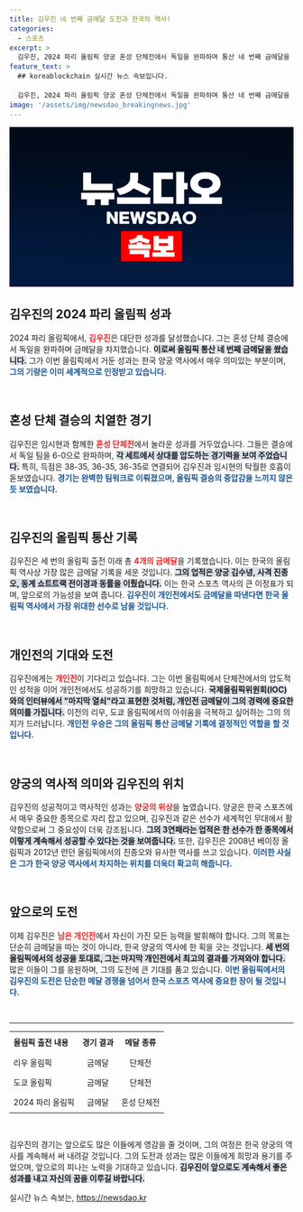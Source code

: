 ```yaml
---
title: 김우진 네 번째 금메달 도전과 한국의 역사!
categories:
  - 스포츠
excerpt: >
  김우진, 2024 파리 올림픽 양궁 혼성 단체전에서 독일을 완파하며 통산 네 번째 금메달을 획득! 이제 개인전 금메달로 3관왕에 도전하는 그의 행보에 주목해보세요!
feature_text: >
  ## koreablockchain 실시간 뉴스 속보입니다.

  김우진, 2024 파리 올림픽 양궁 혼성 단체전에서 독일을 완파하며 통산 네 번째 금메달을 획득! 이제 개인전 금메달로 3관왕에 도전하는 그의 행보에 주목해보세요!
image: '/assets/img/newsdao_breakingnews.jpg'
---
```


<p><img src="/assets/img/newsdao_breakingnews.jpg" alt="koreablockchain 속보" /></p>

<h2 data-ke-size="size26">김우진의 2024 파리 올림픽 성과</h2>

<p data-ke-size="size16">2024 파리 올림픽에서, <b><span style="color: #ee2323;">김우진</span></b>은 대단한 성과를 달성했습니다. 그는 혼성 단체 결승에서 독일을 완파하며 금메달을 차지했습니다. <b><span style="background-color: #21538527;">이로써 올림픽 통산 네 번째 금메달을 쐈습니다.</span></b> 그가 이번 올림픽에서 거둔 성과는 한국 양궁 역사에서 매우 의미있는 부분이며, <b><span style="color: #1a5490;">그의 기량은 이미 세계적으로 인정받고 있습니다.</span></b></p>

<p data-ke-size="size16">&nbsp;</p>

<h2 data-ke-size="size26">혼성 단체 결승의 치열한 경기</h2>

<p data-ke-size="size16">김우진은 임시현과 함께한 <b><span style="color: #ee2323;">혼성 단체전</span></b>에서 놀라운 성과를 거두었습니다. 그들은 결승에서 독일 팀을 6-0으로 완파하며, <b><span style="background-color: #21538527;">각 세트에서 상대를 압도하는 경기력을 보여 주었습니다.</span></b> 특히, 득점은 38-35, 36-35, 36-35로 연결되어 김우진과 임시현의 탁월한 호흡이 돋보였습니다. <b><span style="color: #1a5490;">경기는 완벽한 팀워크로 이뤄졌으며, 올림픽 결승의 중압감을 느끼지 않은 듯 보였습니다.</span></b></p>

<p data-ke-size="size16">&nbsp;</p>

<h2 data-ke-size="size26">김우진의 올림픽 통산 기록</h2>

<p data-ke-size="size16">김우진은 세 번의 올림픽 출전 이래 총 <b><span style="color: #ee2323;">4개의 금메달</span></b>을 기록했습니다. 이는 한국의 올림픽 역사상 가장 많은 금메달 기록을 세운 것입니다. <b><span style="background-color: #21538527;">그의 업적은 양궁 김수녕, 사격 진종오, 동계 쇼트트랙 전이경과 동률을 이뤘습니다.</span></b> 이는 한국 스포츠 역사의 큰 이정표가 되며, 앞으로의 가능성을 보여 줍니다. <b><span style="color: #1a5490;">김우진이 개인전에서도 금메달을 따낸다면 한국 올림픽 역사에서 가장 위대한 선수로 남을 것입니다.</span></b></p>

<p data-ke-size="size16">&nbsp;</p>

<h2 data-ke-size="size26">개인전의 기대와 도전</h2>

<p data-ke-size="size16">김우진에게는 <b><span style="color: #ee2323;">개인전</span></b>이 기다리고 있습니다. 그는 이번 올림픽에서 단체전에서의 압도적인 성적을 이어 개인전에서도 성공하기를 희망하고 있습니다. <b><span style="background-color: #21538527;">국제올림픽위원회(IOC)와의 인터뷰에서 "마지막 열쇠"라고 표현한 것처럼, 개인전 금메달이 그의 경력에 중요한 의미를 가집니다.</span></b> 이전의 리우, 도쿄 올림픽에서의 아쉬움을 극복하고 싶어하는 그의 의지가 드러납니다. <b><span style="color: #1a5490;">개인전 우승은 그의 올림픽 통산 금메달 기록에 결정적인 역할을 할 것입니다.</span></b></p>

<p data-ke-size="size16">&nbsp;</p>

<h2 data-ke-size="size26">양궁의 역사적 의미와 김우진의 위치</h2>

<p data-ke-size="size16">김우진의 성공적이고 역사적인 성과는 <b><span style="color: #ee2323;">양궁의 위상</span></b>을 높였습니다. 양궁은 한국 스포츠에서 매우 중요한 종목으로 자리 잡고 있으며, 김우진과 같은 선수가 세계적인 무대에서 활약함으로써 그 중요성이 더욱 강조됩니다. <b><span style="background-color: #21538527;">그의 3연패라는 업적은 한 선수가 한 종목에서 이렇게 계속해서 성공할 수 있다는 것을 보여줍니다.</span></b> 또한, 김우진은 2008년 베이징 올림픽과 2012년 런던 올림픽에서의 진종오와 유사한 역사를 쓰고 있습니다. <b><span style="color: #1a5490;">이러한 사실은 그가 한국 양궁 역사에서 차지하는 위치를 더욱더 확고히 해줍니다.</span></b></p>

<p data-ke-size="size16">&nbsp;</p>

<h2 data-ke-size="size26">앞으로의 도전</h2>

<p data-ke-size="size16">이제 김우진은 <b><span style="color: #ee2323;">남은 개인전</span></b>에서 자신이 가진 모든 능력을 발휘해야 합니다. 그의 목표는 단순히 금메달을 따는 것이 아니라, 한국 양궁의 역사에 한 획을 긋는 것입니다. <b><span style="background-color: #21538527;">세 번의 올림픽에서의 성공을 토대로, 그는 마지막 개인전에서 최고의 결과를 가져와야 합니다.</span></b> 많은 이들이 그를 응원하며, 그의 도전에 큰 기대를 품고 있습니다. <b><span style="color: #1a5490;">이번 올림픽에서의 김우진의 도전은 단순한 메달 경쟁을 넘어서 한국 스포츠 역사에 중요한 장이 될 것입니다.</span></b></p>

<p data-ke-size="size16">&nbsp;</p>

<hr />

<table style="width: 100%; border-collapse: collapse;">
    <tr>
        <th style="text-align: left; height: 30px;"><b>올림픽 출전 내용</b></th>
        <th style="text-align: center; height: 30px;"><b>경기 결과</b></th>
        <th style="text-align: center; height: 30px;"><b>메달 종류</b></th>
    </tr>
    <tr>
        <td style="text-align: left; height: 30px;">리우 올림픽</td>
        <td style="text-align: center; height: 30px;">금메달</td>
        <td style="text-align: center; height: 30px;">단체전</td>
    </tr>
    <tr>
        <td style="text-align: left; height: 30px;">도쿄 올림픽</td>
        <td style="text-align: center; height: 30px;">금메달</td>
        <td style="text-align: center; height: 30px;">단체전</td>
    </tr>
    <tr>
        <td style="text-align: left; height: 30px;">2024 파리 올림픽</td>
        <td style="text-align: center; height: 30px;">금메달</td>
        <td style="text-align: center; height: 30px;">혼성 단체전</td>
    </tr>
</table>

<p data-ke-size="size16">&nbsp;</p>

<p data-ke-size="size16">김우진의 경기는 앞으로도 많은 이들에게 영감을 줄 것이며, 그의 여정은 한국 양궁의 역사를 계속해서 써 내려갈 것입니다. 그의 도전과 성과는 많은 이들에게 희망과 용기를 주었으며, 앞으로의 피나는 노력을 기대하고 있습니다. <b><span style="background-color: #21538527;">김우진이 앞으로도 계속해서 좋은 성과를 내고 자신의 꿈을 이루길 바랍니다.</span></b></p>
실시간 뉴스 속보는, <a href="https://newsdao.kr" rel="dofollow">https://newsdao.kr</a>


